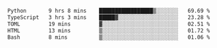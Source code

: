 <!--START_SECTION:waka-->

```txt
Python       9 hrs 8 mins    █████████████████▒░░░░░░░   69.69 %
TypeScript   3 hrs 3 mins    █████▓░░░░░░░░░░░░░░░░░░░   23.28 %
TOML         19 mins         ▓░░░░░░░░░░░░░░░░░░░░░░░░   02.51 %
HTML         13 mins         ▒░░░░░░░░░░░░░░░░░░░░░░░░   01.72 %
Bash         8 mins          ▒░░░░░░░░░░░░░░░░░░░░░░░░   01.06 %
```

<!--END_SECTION:waka-->
